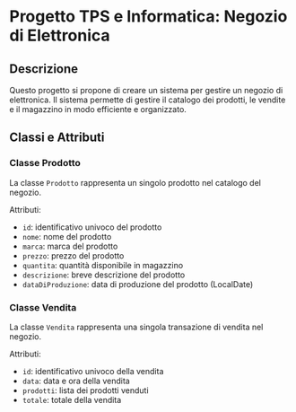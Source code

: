 # Progetto TPS e Informatica: Negozio di Elettronica

## Descrizione
Questo progetto si propone di creare un sistema per gestire un negozio di elettronica. Il sistema permette di gestire il catalogo dei prodotti, le vendite e il magazzino in modo efficiente e organizzato.

## Classi e Attributi

### Classe Prodotto
La classe `Prodotto` rappresenta un singolo prodotto nel catalogo del negozio.

Attributi:
- `id`: identificativo univoco del prodotto
- `nome`: nome del prodotto
- `marca`: marca del prodotto
- `prezzo`: prezzo del prodotto
- `quantita`: quantità disponibile in magazzino
- `descrizione`: breve descrizione del prodotto
- `dataDiProduzione`: data di produzione del prodotto (LocalDate)

### Classe Vendita
La classe `Vendita` rappresenta una singola transazione di vendita nel negozio.

Attributi:
- `id`: identificativo univoco della vendita
- `data`: data e ora della vendita
- `prodotti`: lista dei prodotti venduti
- `totale`: totale della vendita

